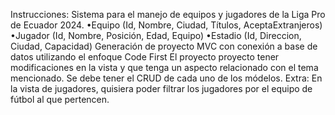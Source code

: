 Instrucciones:
Sistema para el manejo de equipos y jugadores de la Liga Pro de Ecuador 2024.
•Equipo (Id, Nombre, Ciudad, Títulos, AceptaExtranjeros)
•Jugador (Id, Nombre, Posición, Edad, Equipo)
•Estadio (Id, Direccion, Ciudad, Capacidad)
Generación de proyecto MVC con conexión a base de datos utilizando el enfoque Code First
El proyecto proyecto tener modificaciones en la vista y que tenga un aspecto relacionado con el tema mencionado.
Se debe tener el CRUD de cada uno de los módelos.
Extra: En la vista de jugadores, quisiera poder filtrar los jugadores por el equipo de fútbol al que pertencen. 
